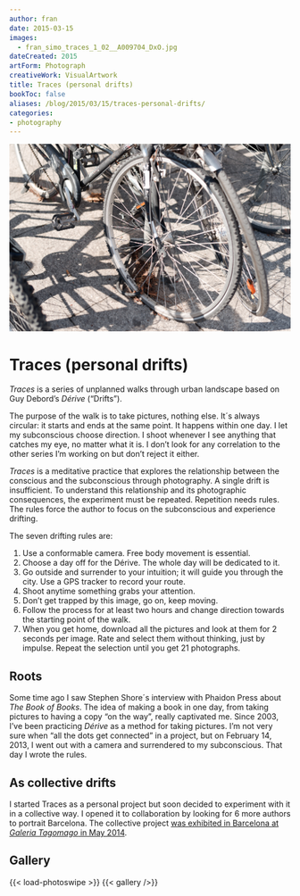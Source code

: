 ```yaml
---
author: fran
date: 2015-03-15
images:
  - fran_simo_traces_1_02__A009704_DxO.jpg
dateCreated: 2015
artForm: Photograph
creativeWork: VisualArtwork
title: Traces (personal drifts)
bookToc: false
aliases: /blog/2015/03/15/traces-personal-drifts/
categories:
- photography
---
```

![](fran_simo_traces_1_02__A009704_DxO.jpg)

# Traces (personal drifts)

_Traces_ is a series of unplanned walks through urban landscape based on Guy Debord’s _Dérive_ (“Drifts”).

The purpose of the walk is to take pictures, nothing else. It´s always circular: it starts and ends at the same point.
It happens within one day. I let my subconscious choose direction. I shoot whenever I see anything that catches my eye,
no matter what it is. I don’t look for any correlation to the other series I’m working on but don’t reject it either.

_Traces_ is a meditative practice that explores the relationship between the conscious and the subconscious through
photography. A single drift is insufficient. To understand this relationship and its photographic consequences, the
experiment must be repeated. Repetition needs rules. The rules force the author to focus on the subconscious and
experience drifting.

The seven drifting rules are:

1. Use a conformable camera. Free body movement is essential.
2. Choose a day off for the Dérive. The whole day will be dedicated to it.
3. Go outside and surrender to your intuition; it will guide you through the city. Use a GPS tracker to record your
   route.
4. Shoot anytime something grabs your attention.
5. Don’t get trapped by this image, go on, keep moving.
6. Follow the process for at least two hours and change direction towards the starting point of the walk.
7. When you get home, download all the pictures and look at them for 2 seconds per image. Rate and select them without
   thinking, just by impulse. Repeat the selection until you get 21 photographs.

## Roots

Some time ago I saw Stephen Shore´s interview with Phaidon Press about _The Book of Books_. The idea of making a book in
one day, from taking pictures to having a copy “on the way”, really captivated me. Since 2003, I’ve been practicing
_Dérive_ as a method for taking pictures. I’m not very sure when “all the dots get connected” in a project, but on
February 14, 2013, I went out with a camera and surrendered to my subconscious. That day I wrote the rules.

## As collective drifts

I started Traces as a personal project but soon decided to experiment with it in a collective way. I opened it to
collaboration by looking for 6 more authors to portrait Barcelona. The collective project [was exhibited in Barcelona at
_Galeria Tagomago_ in May 2014](http://fransimo.info/blog/2014/05/02/traces-2013-12-07-barcelona/ "Traces Tagomago").

## Gallery
{{< load-photoswipe >}}
{{< gallery />}}